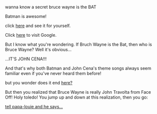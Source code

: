 wanna know a secret bruce wayne is the BAT 

Batman is awesome!

click [here](https://en.wikipedia.org/wiki/Batman) and see it for yourself.

Click [here](http://www.google.com) to visit Google.

But I know what you're wondering. If Bruch Wayne is the Bat, then who is Bruce Wayne? Well it's obvious...

...IT'S JOHN CENA!!!

And that's why both Batman and John Cena's theme songs always seem familiar even if you've never heard them before!

but you wonder does it end [here?](../movie-ripoffs/selfaware/selfaware.md)

But then you realized that Bruce Wayne is really John Travolta from Face Off! Holy toledo! You jump up and down at
this realization, then you go:

[tell papa-louie and he says...](../papa-louie/papa-louie.md)